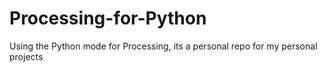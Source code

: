 # Processing-for-Python
Using the Python mode for Processing, its a personal repo for my personal projects
